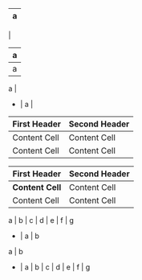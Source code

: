 a|
-|
|

a|
-|
a|

   a |
   - |
   a |

First Header  | Second Header
------------- | -------------
Content Cell  | Content Cell
Content Cell  | Content Cell

First Header  | Second Header
------------- | -------------
**Content Cell**  | Content Cell
Content Cell  | Content Cell

   a | b | c | d | e | f | g
   - |
   a | b

   a | b
   - |
   a | b | c | d | e | f | g
